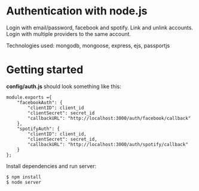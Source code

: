 Authentication with node.js
===========

Login with email/password, facebook and spotify. Link and unlink accounts. Login with multiple providers to the same account.

Technologies used: mongodb, mongoose, express, ejs, passportjs

# Getting started

**config/auth.js** should look something like this:

```
module.exports ={
	"facebookAuth": {
		"clientID": client_id
		"clientSecret": secret_id
		"callbackURL": "http://localhost:3000/auth/facebook/callback"
	},
	"spotifyAuth": {
		"clientID": client_id,
		"clientSecret": secret_id,
		"callbackURL": "http://localhost:3000/auth/spotify/callback"
	}
};
```

Install dependencies and run server:

```
$ npm install
$ node server
```
